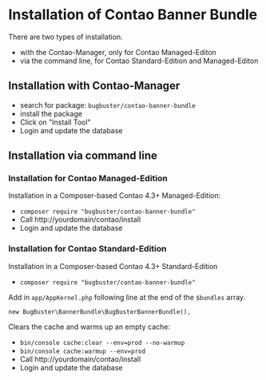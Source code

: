 # Installation of Contao Banner Bundle

There are two types of installation.

* with the Contao-Manager, only for Contao Managed-Editon
* via the command line, for Contao Standard-Edition and Managed-Editon


## Installation with Contao-Manager

* search for package: `bugbuster/contao-banner-bundle`
* install the package
* Click on "Install Tool"
* Login and update the database


## Installation via command line

### Installation for Contao Managed-Edition

Installation in a Composer-based Contao 4.3+ Managed-Edition:

* `composer require "bugbuster/contao-banner-bundle"`
* Call http://yourdomain/contao/install
* Login and update the database


### Installation for Contao Standard-Edition

Installation in a Composer-based Contao 4.3+ Standard-Edition

* `composer require "bugbuster/contao-banner-bundle"`

Add in `app/AppKernel.php` following line at the end of the `$bundles` array.

`new BugBuster\BannerBundle\BugBusterBannerBundle(),`

Clears the cache and warms up an empty cache:

* `bin/console cache:clear --env=prod --no-warmup`
* `bin/console cache:warmup --env=prod`
* Call http://yourdomain/contao/install
* Login and update the database

